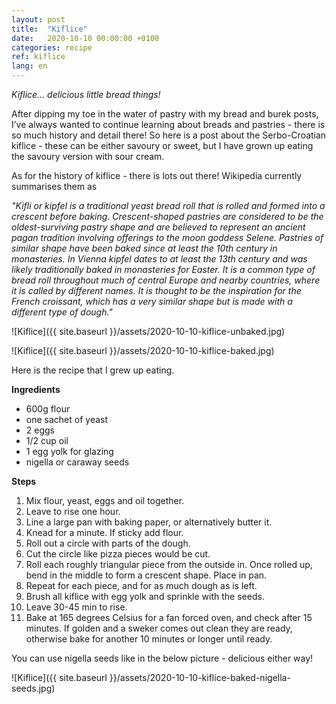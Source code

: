 ```yaml
---
layout: post
title:  "Kiflice"
date:   2020-10-10 00:00:00 +0100
categories: recipe
ref: kiflice
lang: en
---
```


*Kiflice... delicious little bread things!*

After dipping my toe in the water of pastry with my bread and burek posts, I’ve always wanted to continue learning about breads and pastries - there is so much history and detail there! So here is a post about the Serbo-Croatian kiflice - these can be either savoury or sweet, but I have grown up eating the savoury version with sour cream.

As for the history of kiflice - there is lots out there! Wikipedia currently summarises them as 

*"Kifli or kipfel is a traditional yeast bread roll that is rolled and formed into a crescent before baking. Crescent-shaped pastries are considered to be the oldest-surviving pastry shape and are believed to represent an ancient pagan tradition involving offerings to the moon goddess Selene. Pastries of similar shape have been baked since at least the 10th century in monasteries. In Vienna kipfel dates to at least the 13th century and was likely traditionally baked in monasteries for Easter. It is a common type of bread roll throughout much of central Europe and nearby countries, where it is called by different names. It is thought to be the inspiration for the French croissant, which has a very similar shape but is made with a different type of dough."*

![Kiflice]({{ site.baseurl }}/assets/2020-10-10-kiflice-unbaked.jpg)

![Kiflice]({{ site.baseurl }}/assets/2020-10-10-kiflice-baked.jpg)

Here is the recipe that I grew up eating.

**Ingredients**

* 600g flour
* one sachet of yeast
* 2 eggs 
* 1/2 cup oil
* 1 egg yolk for glazing
* nigella or caraway seeds

**Steps**

1. Mix flour, yeast, eggs and oil together.
2. Leave to rise one hour. 
3. Line a large pan with baking paper, or alternatively butter it. 
4. Knead for a minute. If sticky add flour. 
5. Roll out a circle with parts of the dough.
6. Cut the circle like pizza pieces would be cut.
7. Roll each roughly triangular piece from the outside in. Once rolled up, bend in the middle to form a crescent shape. Place in pan.
8. Repeat for each piece, and for as much dough as is left.
9. Brush all kiflice with egg yolk and sprinkle with the seeds. 
10. Leave 30-45 min to rise.
11. Bake at 165 degrees Celsius for a fan forced oven, and check after 15 minutes. If golden and a sweker comes out clean they are ready, otherwise bake for another 10 minutes or longer until ready.

You can use nigella seeds like in the below picture - delicious either way!

![Kiflice]({{ site.baseurl }}/assets/2020-10-10-kiflice-baked-nigella-seeds.jpg)
